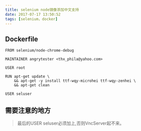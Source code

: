 ```yaml
---
title: selenium node镜像添加中文支持
date: 2017-07-17 13:50:52
tags: [selenium，docker]
---
```


## Dockerfile

    FROM selenium/node-chrome-debug

	MAINTAINER angrytester <thx_phila@yahoo.com>

	USER root

	RUN apt-get update \
	    && apt-get -y install ttf-wqy-microhei ttf-wqy-zenhei \
	    && apt-get clean
    
	USER seluser

## 需要注意的地方

> 最后的USER seluser必须加上,否则VncServer起不来。



